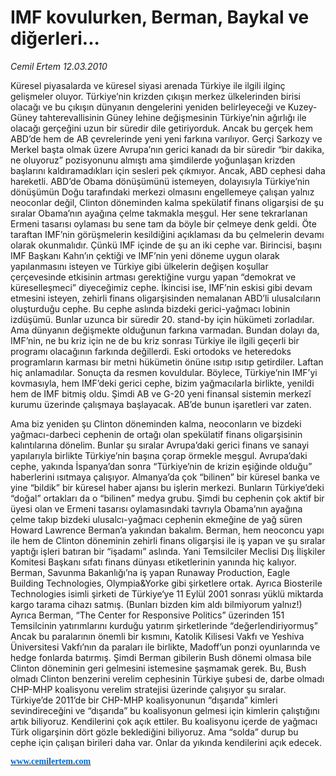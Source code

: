 # IMF kovulurken, Berman, Baykal ve diğerleri...

*Cemil Ertem 12.03.2010*

<div class="yazi"><p>Küresel piyasalarda ve küresel siyasi arenada Türkiye ile ilgili ilginç gelişmeler oluyor. Türkiye’nin krizden çıkışın merkez ülkelerinden birisi olacağı ve bu çıkışın dünyanın dengelerini yeniden belirleyeceği ve Kuzey-Güney tahterevallisinin Güney lehine değişmesinin Türkiye’nin ağırlığı ile olacağı gerçeğini uzun bir süredir dile getiriyorduk. Ancak bu gerçek hem ABD’de hem de AB çevrelerinde yeni yeni farkına varılıyor. Gerçi Sarkozy ve Merkel başta olmak üzere Avrupa’nın gerici kanadı da bir süredir “bir dakika, ne oluyoruz” pozisyonunu almıştı ama şimdilerde yoğunlaşan krizden başlarını kaldıramadıkları için sesleri pek çıkmıyor. Ancak, ABD cephesi daha hareketli. ABD’de Obama dönüşümünü istemeyen, dolayısıyla Türkiye’nin dönüşümün Doğu tarafındaki merkezi olmasını engellemeye çalışan yalnız neoconlar değil, Clinton döneminden kalma spekülatif finans oligarşisi de şu sıralar Obama’nın ayağına çelme takmakla meşgul. Her sene tekrarlanan Ermeni tasarısı oylaması bu sene tam da böyle bir çelmeye denk geldi. Öte taraftan IMF’nin görüşmelerin kesildiğini açıklaması da bu çelmelerin devamı olarak okunmalıdır. Çünkü IMF içinde de şu an iki cephe var. Birincisi, başını IMF Başkanı Kahn’ın çektiği ve IMF’nin yeni döneme uygun olarak yapılanmasını isteyen ve Türkiye gibi ülkelerin değişen koşullar çerçevesinde etkisinin artması gerektiğine vurgu yapan “demokrat ve küreselleşmeci” diyeceğimiz cephe. İkincisi ise, IMF’nin eskisi gibi devam etmesini isteyen, zehirli finans oligarşisinden nemalanan ABD’li ulusalcıların oluşturduğu cephe. Bu cephe aslında bizdeki gerici-yağmacı lobinin izdüşümü. Bunlar uzunca bir süredir 20. stand-by için hükümeti zorladılar. Ama dünyanın değişmekte olduğunun farkına varmadan. Bundan dolayı da, IMF’nin, ne bu kriz için ne de bu kriz sonrası Türkiye ile ilgili geçerli bir programı olacağının farkında değillerdi. Eski ortodoks ve heteredoks programların karması bir metni hükümetin önüne ısıtıp ısıtıp getirdiler. Laftan hiç anlamadılar. Sonuçta da resmen kovuldular. Böylece, Türkiye’nin IMF’yi kovmasıyla, hem IMF’deki gerici cephe, bizim yağmacılarla birlikte, yenildi hem de IMF bitmiş oldu. Şimdi AB ve G-20 yeni finansal sistemin merkezî kurumu üzerinde çalışmaya başlayacak. AB’de bunun işaretleri var zaten.</p>
<p>Ama biz yeniden şu Clinton döneminden kalma, neoconların ve bizdeki yağmacı-darbeci cephenin de ortağı olan spekülatif finans oligarşisinin kalıntılarına dönelim. Bunlar şu sıralar Avrupa’daki gerici finans ve sanayi yapılarıyla birlikte Türkiye’nin başına çorap örmekle meşgul. Avrupa’daki cephe, yakında İspanya’dan sonra “Türkiye’nin de krizin eşiğinde olduğu” haberlerini ısıtmaya çalışıyor. Almanya’da çok “bilinen” bir küresel banka ve yine “bildik” bir küresel haber ajansı bu işlerin merkezi. Bunların Türkiye’deki “doğal” ortakları da o “bilinen” medya grubu. Şimdi bu cephenin çok aktif bir üyesi olan ve Ermeni tasarısı oylamasındaki tavrıyla Obama’nın ayağına çelme takıp bizdeki ulusalcı-yağmacı cephenin ekmeğine de yağ süren Howard Lawrence Berman’a yakından bakalım. Berman, hem neoconcu yapı ile hem de Clinton döneminin zehirli finans oligarşisi ile iş yapan ve şu sıralar yaptığı işleri batıran bir “işadamı” aslında. Yani Temsilciler Meclisi Dış İlişkiler Komitesi Başkanı sıfatı finans dünyası etiketlerinin yanında hiç kalıyor. Berman, Savunma Bakanlığı’na iş yapan Runaway Production, Eagle Building Technologies, Olympia&amp;Yorke gibi şirketlere ortak. Ayrıca Biosterile Technologies isimli şirketi de Türkiye‘ye 11 Eylül 2001 sonrası yüklü miktarda kargo tarama cihazı satmış. (Bunları bizden kim aldı bilmiyorum yalnız!) Ayrıca Berman, “The Center for Responsive Politics” üzerinden 151 Temsilcinin yatırımlarını kurduğu yatırım şirketlerinde “değerlendiriyormuş” Ancak bu paralarının önemli bir kısmını, Katolik Kilisesi Vakfı ve Yeshiva Üniversitesi Vakfı’nın da paraları ile birlikte, Madoff’un ponzi oyunlarında ve hedge fonlarda batırmış. Şimdi Berman gibilerin Bush dönemi olmasa bile Clinton döneminin geri gelmesini istemesine şaşmamak gerek. Bu, Bush olmadı Clinton benzerini verelim cephesinin Türkiye şubesi de, darbe olmadı CHP-MHP koalisyonu verelim stratejisi üzerinde çalışıyor şu sıralar. Türkiye’de 2011’de bir CHP-MHP koalisyonunun “dışarıda” kimleri sevindireceğini ve “dışarıda” bu koalisyonun gelmesi için kimlerin çalıştığını artık biliyoruz. Kendilerini çok açık ettiler. Bu koalisyonu içerde de yağmacı Türk oligarşinin dört gözle beklediğini biliyoruz. Ama “solda” durup bu cephe için çalışan birileri daha var. Onlar da yıkında kendilerini açık edecek.<br/><span lang="EN"></span></p>
<p><a href="http://www.cemilertem.com/"><b><u><font color="#0066cc" face="Times New Roman"><font color="#0066cc" face="Times New Roman"><font color="#0066cc" face="Times New Roman"><span lang="EN">www.cemilertem.com</span></font></font></font></u></b></a></p>
</div>
